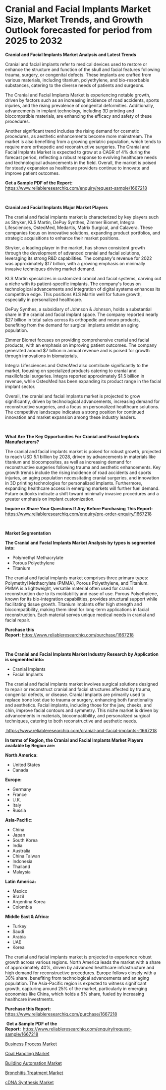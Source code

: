 <p><h1>Cranial and Facial Implants Market Size, Market Trends, and Growth Outlook forecasted for period from 2025 to 2032</h1></p><p><strong>Cranial and Facial Implants Market Analysis and Latest Trends</strong></p>
<p><p>Cranial and facial implants refer to medical devices used to restore or enhance the structure and function of the skull and facial features following trauma, surgery, or congenital defects. These implants are crafted from various materials, including titanium, polyethylene, and bio-resorbable substances, catering to the diverse needs of patients and surgeons.</p><p>The Cranial and Facial Implants Market is experiencing notable growth, driven by factors such as an increasing incidence of road accidents, sports injuries, and the rising prevalence of congenital deformities. Additionally, advancements in implant technology, including 3D printing and biocompatible materials, are enhancing the efficacy and safety of these procedures. </p><p>Another significant trend includes the rising demand for cosmetic procedures, as aesthetic enhancements become more mainstream. The market is also benefiting from a growing geriatric population, which tends to require more orthopedic and reconstructive surgeries. The Cranial and Facial Implants Market is expected to grow at a CAGR of 4% during the forecast period, reflecting a robust response to evolving healthcare needs and technological advancements in the field. Overall, the market is poised for steady expansion as healthcare providers continue to innovate and improve patient outcomes.</p></p>
<p><strong>Get a Sample PDF of the Report:&nbsp;</strong> <a href="https://www.reliableresearchiq.com/enquiry/request-sample/1667218?utm_campaign=1082&utm_medium=2&utm_source=Github&utm_content=ia&utm_term=06032025&utm_id=cranial-and-facial-implants">https://www.reliableresearchiq.com/enquiry/request-sample/1667218</a></p>
<p>&nbsp;</p>
<p><strong>Cranial and Facial Implants Major Market Players</strong></p>
<p><p>The cranial and facial implants market is characterized by key players such as Stryker, KLS Martin, DePuy Synthes, Zimmer Biomet, Integra Lifesciences, OsteoMed, Medartis, Matrix Surgical, and Calavera. These companies focus on innovative solutions, expanding product portfolios, and strategic acquisitions to enhance their market positions.</p><p>Stryker, a leading player in the market, has shown consistent growth through the development of advanced cranial and facial solutions, leveraging its strong R&D capabilities. The company's revenue for 2022 was approximately $17 billion, with a growing emphasis on minimally invasive techniques driving market demand.</p><p>KLS Martin specializes in customized cranial and facial systems, carving out a niche with its patient-specific implants. The company's focus on technological advancements and integration of digital systems enhances its competitive edge. This positions KLS Martin well for future growth, especially in personalized healthcare.</p><p>DePuy Synthes, a subsidiary of Johnson & Johnson, holds a substantial share in the cranial and facial implant space. The company reported nearly $27 billion in total sales across its orthopedic and neuro products, benefiting from the demand for surgical implants amidst an aging population.</p><p>Zimmer Biomet focuses on providing comprehensive cranial and facial products, with an emphasis on improving patient outcomes. The company generated around $7 billion in annual revenue and is poised for growth through innovations in biomaterials.</p><p>Integra Lifesciences and OsteoMed also contribute significantly to the market, focusing on specialized products catering to cranial and maxillofacial surgeries. Integra reported approximately $1.5 billion in revenue, while OsteoMed has been expanding its product range in the facial implant sector.</p><p>Overall, the cranial and facial implants market is projected to grow significantly, driven by technological advancements, increasing demand for reconstructive surgeries, and a focus on personalized healthcare solutions. The competitive landscape indicates a strong position for continued innovation and market expansion among these industry leaders.</p></p>
<p>&nbsp;</p>
<p><strong>What Are The Key Opportunities For Cranial and Facial Implants Manufacturers?</strong></p>
<p><p>The cranial and facial implants market is poised for robust growth, projected to reach USD 5.1 billion by 2028, driven by advancements in materials like titanium and biocomposites, as well as increasing demand for reconstructive surgeries following trauma and aesthetic enhancements. Key growth trends include the rising incidence of road accidents and sports injuries, an aging population necessitating cranial surgeries, and innovation in 3D printing technologies for personalized implants. Furthermore, expanding healthcare access in emerging markets will further fuel demand. Future outlooks indicate a shift toward minimally invasive procedures and a greater emphasis on implant customization.</p></p>
<p><strong>Inquire or Share Your Questions If Any Before Purchasing This Report:</strong> <a href="https://www.reliableresearchiq.com/enquiry/pre-order-enquiry/1667218?utm_campaign=1082&utm_medium=2&utm_source=Github&utm_content=ia&utm_term=06032025&utm_id=cranial-and-facial-implants">https://www.reliableresearchiq.com/enquiry/pre-order-enquiry/1667218</a></p>
<p>&nbsp;</p>
<p><strong>Market Segmentation</strong></p>
<p><strong>The Cranial and Facial Implants Market Analysis by types is segmented into:</strong></p>
<p><ul><li>Polymethyl Methacrylate</li><li>Porous Polyethylene</li><li>Titanium</li></ul></p>
<p><p>The cranial and facial implants market comprises three primary types: Polymethyl Methacrylate (PMMA), Porous Polyethylene, and Titanium. PMMA is a lightweight, versatile material often used for cranial reconstruction due to its moldability and ease of use. Porous Polyethylene, known for its bio-integration capabilities, provides structural support while facilitating tissue growth. Titanium implants offer high strength and biocompatibility, making them ideal for long-term applications in facial reconstruction. Each material serves unique medical needs in cranial and facial repair.</p></p>
<p><strong>Purchase this Report:&nbsp;</strong><a href="https://www.reliableresearchiq.com/purchase/1667218?utm_campaign=1082&utm_medium=2&utm_source=Github&utm_content=ia&utm_term=06032025&utm_id=cranial-and-facial-implants">https://www.reliableresearchiq.com/purchase/1667218</a></p>
<p>&nbsp;</p>
<p><strong>The Cranial and Facial Implants Market Industry Research by Application is segmented into:</strong></p>
<p><ul><li>Cranial Implants</li><li>Facial Implants</li></ul></p>
<p><p>The cranial and facial implants market involves surgical solutions designed to repair or reconstruct cranial and facial structures affected by trauma, congenital defects, or disease. Cranial implants are primarily used to replace bone lost due to trauma or surgery, enhancing both functionality and aesthetics. Facial implants, including those for the jaw, cheeks, and chin, improve facial contours and symmetry. This niche market is driven by advancements in materials, biocompatibility, and personalized surgical techniques, catering to both reconstructive and aesthetic needs.</p></p>
<p><a href="https://www.reliableresearchiq.com/cranial-and-facial-implants-r1667218?utm_campaign=1082&utm_medium=2&utm_source=Github&utm_content=ia&utm_term=06032025&utm_id=cranial-and-facial-implants">&nbsp;https://www.reliableresearchiq.com/cranial-and-facial-implants-r1667218</a></p>
<p><strong>In terms of Region, the Cranial and Facial Implants Market Players available by Region are:</strong></p>
<p>
    <p> <strong> North America: </strong>
        <ul>
            <li>United States</li>
            <li>Canada</li>
        </ul>
        </p> 
    <p> <strong> Europe: </strong>
        <ul>
            <li>Germany</li>
            <li>France</li>
            <li>U.K.</li>
            <li>Italy</li>
            <li>Russia</li>
        </ul>
        </p> 
    <p> <strong> Asia-Pacific: </strong>
        <ul>
            <li>China</li>
            <li>Japan</li>
            <li>South Korea</li>
            <li>India</li>
            <li>Australia</li>
            <li>China Taiwan</li>
            <li>Indonesia</li>
            <li>Thailand</li>
            <li>Malaysia</li>
        </ul>
        </p> 
    <p> <strong> Latin America: </strong>
        <ul>
            <li>Mexico</li>
            <li>Brazil</li>
            <li>Argentina Korea</li>
            <li>Colombia</li>
        </ul>
        </p> 
    <p> <strong> Middle East & Africa: </strong>
        <ul>
            <li>Turkey</li>
            <li>Saudi</li>
            <li>Arabia</li>
            <li>UAE</li>
            <li>Korea</li>
        </ul>
    </p>
    </p>
<p><p>The cranial and facial implants market is projected to experience robust growth across various regions. North America leads the market with a share of approximately 40%, driven by advanced healthcare infrastructure and high demand for reconstructive procedures. Europe follows closely with a 30% share, benefiting from technological advancements and an aging population. The Asia-Pacific region is expected to witness significant growth, capturing around 25% of the market, particularly in emerging economies like China, which holds a 5% share, fueled by increasing healthcare investments.</p></p>
<p><strong>Purchase this Report: </strong><a href="https://www.reliableresearchiq.com/purchase/1667218?utm_campaign=1082&utm_medium=2&utm_source=Github&utm_content=ia&utm_term=06032025&utm_id=cranial-and-facial-implants">https://www.reliableresearchiq.com/purchase/1667218</a></p>
<p>&nbsp;<strong>Get a Sample PDF of the Report:&nbsp;&nbsp;</strong><a href="https://www.reliableresearchiq.com/enquiry/request-sample/1667218?utm_campaign=1082&utm_medium=2&utm_source=Github&utm_content=ia&utm_term=06032025&utm_id=cranial-and-facial-implants">https://www.reliableresearchiq.com/enquiry/request-sample/1667218</a></p>
<p><strong></strong></p>
<p><p><a href="https://github.com/skoppmerlib9/Market-Research-Report-List-1/blob/main/business-process-market.md?utm_campaign=1082&utm_medium=2&utm_source=Github&utm_content=ia&utm_term=06032025&utm_id=cranial-and-facial-implants">Business Process Market</a></p><p><a href="https://github.com/aijazdeitzbq/Market-Research-Report-List-1/blob/main/coal-handling-market.md?utm_campaign=1082&utm_medium=2&utm_source=Github&utm_content=ia&utm_term=06032025&utm_id=cranial-and-facial-implants">Coal Handling Market</a></p><p><a href="https://github.com/bocksovers0r/Market-Research-Report-List-1/blob/main/building-automation-market.md?utm_campaign=1082&utm_medium=2&utm_source=Github&utm_content=ia&utm_term=06032025&utm_id=cranial-and-facial-implants">Building Automation Market</a></p><p><a href="https://github.com/saimntamiki/Market-Research-Report-List-1/blob/main/bronchitis-treatment-market.md?utm_campaign=1082&utm_medium=2&utm_source=Github&utm_content=ia&utm_term=06032025&utm_id=cranial-and-facial-implants">Bronchitis Treatment Market</a></p><p><a href="https://github.com/gambokaiohjr/Market-Research-Report-List-1/blob/main/cdna-synthesis-market.md?utm_campaign=1082&utm_medium=2&utm_source=Github&utm_content=ia&utm_term=06032025&utm_id=cranial-and-facial-implants">cDNA Synthesis Market</a></p></p>